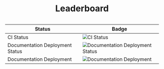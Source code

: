 <div align="center">
  <h1>Leaderboard</h1>

  <table style="display: inline-block !important;" >
    <thead>
      <tr>
        <th>Status</th>
        <th>Badge</th>
      </tr>
    </thead>
    <tbody>
      <tr>
        <td>CI Status</td>
        <td><img src="https://github.com/arxkdev/Leaderboard/actions/workflows/ci.yaml/badge.svg" alt="CI Status" /></td>
      </tr>
      <tr>
        <td>Documentation Deployment Status</td>
        <td><img src="https://github.com/arxkdev/Leaderboard/actions/workflows/docs.yaml/badge.svg" alt="Documentation Deployment Status" /></td>
      </tr>
      <tr>
        <td>Documentation Deployment</td>
        <td><img src="https://github.com/arxkdev/Leaderboard/actions/workflows/pages/pages-build-deployment/badge.svg" alt="Documentation Deployment" /></td>
      </tr>
    </tbody>
  </table>
</div>